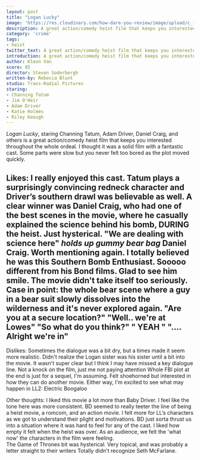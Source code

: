 ```yaml
---
layout: post
title: "Logan Lucky"
image: 'https://res.cloudinary.com/how-dare-you-review/image/upload/c_fill,h_368,w_700/v1529785531/17-logan-lucky.w710.h473.jpg'
description: A great action/comedy heist film that keeps you interested throughout the whole ordeal.
category: 'crime'
tags:
- heist
twitter_text: A great action/comedy heist film that keeps you interested throughout the whole ordeal.
introduction: A great action/comedy heist film that keeps you interested throughout the whole ordeal.
author: Kleon Van
score: 85
director: Steven Soderbergh
written-by: Rebecca Blunt
studio: Trans-Radial Pictures
staring: 
- Channing Tatum
- Jim O'Heir
- Adam Driver
- Katie Holmes
- Riley Keough
---
```


*Logan Lucky*, staring Channing Tatum, Adam Driver, Daniel Craig, and others is a great action/comedy heist film that keeps you interested throughout the whole ordeal. I thought it was a solid film with a fantastic cast. Some parts were slow but you never felt too bored as the plot moved quickly.

Likes:
I really enjoyed this cast. Tatum plays a surprisingly convincing redneck character and Driver’s southern drawl was believable as well. A clear winner was Daniel Craig, who had one of the best scenes in the movie, where he casually explained the science behind his bomb, DURING the heist. Just hysterical. 
"We are dealing with science here" *holds up gummy bear bag* 
Daniel Craig. Worth mentioning again. I totally believed he was this Southern Bomb Enthusiast. Sooooo different from his Bond films. Glad to see him smile. 
The movie didn't take itself too seriously. Case in point: the whole bear scene where a guy in a bear suit slowly dissolves into the wilderness and it's never explored again. 
"Are you at a secure location?" "Well.. we're at Lowes"
"So what do you think?"  " YEAH "   ".... Alright we're in"
-           
Dislikes:
Sometimes the dialogue was a bit dry, but a times made it seem more realistic.
Didn't realize the Logan sister was his sister until a bit into the movie. It wasn't super clear but I think I may have missed a key dialogue line. Not a knock on the film, just me not paying attention
Whole FBI plot at the end is just for a sequel, I'm assuming. Felt shoehorned but interested in how they can do another movie. Either way, I'm excited to see what may happen in LL2: Electric Boogaloo


Other thoughts:
I liked this movie a lot more than Baby Driver. I feel like the tone here was more consistent. BD seemed to really teeter the line of being a heist movie, a romcom, and an action movie. I felt more for LL’s characters as we got to understand their plight and motivations. BD just sorta thrust us into a situation where it was hard to feel for any of the cast. 
I liked how empty it felt when the heist was over. As an audience, we felt the 'what now' the characters in the film were feeling.  
The Game of Thrones bit was hysterical. Very topical, and was probably a letter straight to their writers
Totally didn't recognize Seth McFarlane.

